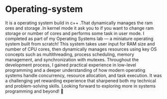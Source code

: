 # Operating-system
It is a operating system build in c++ .That dynamically manages the ram ores and storage .In kernel mode it ask you to if you want to change ram storage or number of cores and performs some task in  user mode.
I completed as part of my Operating Systems lab — a miniature operating system built from scratch! This system takes user input for RAM size and number of CPU cores, then dynamically manages resources using key OS concepts such as multithreading, process scheduling, memory management, and synchronization with mutexes. Throughout the development process, I gained practical experience in low-level programming and a deeper understanding of how modern operating systems handle concurrency, resource allocation, and task execution. It was a challenging yet rewarding experience that sharpened both my technical and problem-solving skills. Looking forward to exploring more in systems programming and beyond! 🙂
